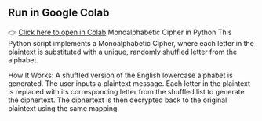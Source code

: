 ## Run in Google Colab
👉 [Click here to open in Colab](https://colab.research.google.com/drive/1UHhELsGNYVCb1TCjXKGFEpu4gMn65M_D?usp=sharing)
Monoalphabetic Cipher in Python
This Python script implements a Monoalphabetic Cipher, where each letter in the plaintext is substituted with a unique, randomly shuffled letter from the alphabet.

How It Works:
A shuffled version of the English lowercase alphabet is generated.
The user inputs a plaintext message.
Each letter in the plaintext is replaced with its corresponding letter from the shuffled list to generate the ciphertext.
The ciphertext is then decrypted back to the original plaintext using the same mapping.
